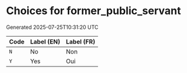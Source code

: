 # Choices for former_public_servant

Generated 2025-07-25T10:31:20 UTC

| Code | Label (EN) | Label (FR) |
|------|------------|------------|
| `N` | No | Non |
| `Y` | Yes | Oui |
